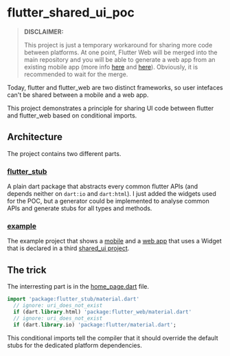 # flutter_shared_ui_poc

> **DISCLAIMER:**
>
> This project is just a temporary workaround for sharing more code between platforms. At one point, Flutter Web will be merged into the main repository and you will be able to generate a web app from an existing mobile app (more info [here](https://github.com/flutter/flutter/wiki/Building-a-web-application-with-Flutter) and [here](https://github.com/flutter/flutter/issues/34082)). Obviously, it is recommended to wait for the merge.

Today, flutter and flutter_web are two distinct frameworks, so user intefaces can't be shared between a mobile and a web app.

This project demonstrates a principle for sharing UI code between flutter and flutter_web based on conditional imports.

## Architecture

The project contains two different parts.

### [flutter_stub](flutter_stub)

A plain dart package that abstracts every common flutter APIs (and depends neither on `dart:io` and `dart:html`). I just added the widgets used for the POC, but a generator could be implemented to analyse common APIs and generate stubs for all types and methods.

### [example](example)

The example project that shows a [mobile](example/mobile) and a [web app](example/webapp) that uses a Widget that is declared in a third [shared_ui project](example/shared_ui).

## The trick

The interresting part is in the [home_page.dart](example/shared_ui/lib/home_page.dart) file.

```dart
import 'package:flutter_stub/material.dart'
  // ignore: uri_does_not_exist
  if (dart.library.html) 'package:flutter_web/material.dart'
  // ignore: uri_does_not_exist
  if (dart.library.io) 'package:flutter/material.dart';
```

This conditional imports tell the compiler that it should override the default stubs for the dedicated platform dependencies.
